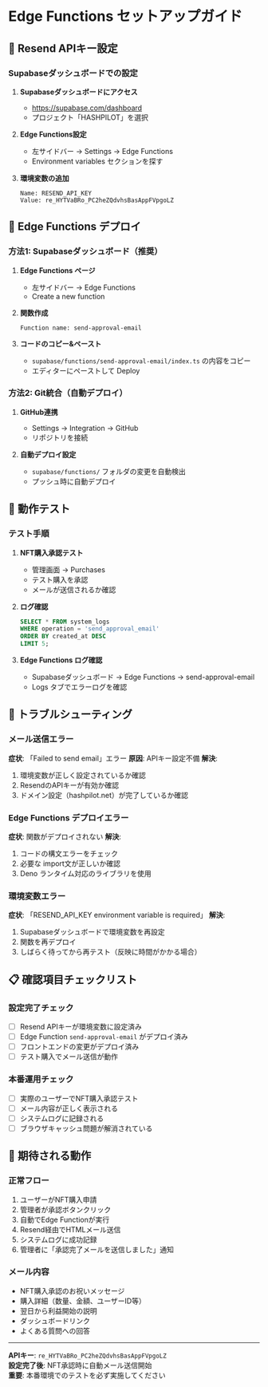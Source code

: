 # Edge Functions セットアップガイド

## 🔑 Resend APIキー設定

### Supabaseダッシュボードでの設定

1. **Supabaseダッシュボードにアクセス**
   - https://supabase.com/dashboard
   - プロジェクト「HASHPILOT」を選択

2. **Edge Functions設定**
   - 左サイドバー → Settings → Edge Functions
   - Environment variables セクションを探す

3. **環境変数の追加**
   ```
   Name: RESEND_API_KEY
   Value: re_HYTVaBRo_PC2heZQdvhsBasAppFVpgoLZ
   ```

## 🚀 Edge Functions デプロイ

### 方法1: Supabaseダッシュボード（推奨）

1. **Edge Functions ページ**
   - 左サイドバー → Edge Functions
   - Create a new function

2. **関数作成**
   ```
   Function name: send-approval-email
   ```

3. **コードのコピー&ペースト**
   - `supabase/functions/send-approval-email/index.ts` の内容をコピー
   - エディターにペーストして Deploy

### 方法2: Git統合（自動デプロイ）

1. **GitHub連携**
   - Settings → Integration → GitHub
   - リポジトリを接続

2. **自動デプロイ設定**
   - `supabase/functions/` フォルダの変更を自動検出
   - プッシュ時に自動デプロイ

## 🧪 動作テスト

### テスト手順

1. **NFT購入承認テスト**
   - 管理画面 → Purchases
   - テスト購入を承認
   - メールが送信されるか確認

2. **ログ確認**
   ```sql
   SELECT * FROM system_logs 
   WHERE operation = 'send_approval_email' 
   ORDER BY created_at DESC 
   LIMIT 5;
   ```

3. **Edge Functions ログ確認**
   - Supabaseダッシュボード → Edge Functions → send-approval-email
   - Logs タブでエラーログを確認

## 🔧 トラブルシューティング

### メール送信エラー

**症状**: 「Failed to send email」エラー
**原因**: APIキー設定不備
**解決**:
1. 環境変数が正しく設定されているか確認
2. ResendのAPIキーが有効か確認
3. ドメイン設定（hashpilot.net）が完了しているか確認

### Edge Functions デプロイエラー

**症状**: 関数がデプロイされない
**解決**:
1. コードの構文エラーをチェック
2. 必要な import文が正しいか確認
3. Deno ランタイム対応のライブラリを使用

### 環境変数エラー

**症状**: 「RESEND_API_KEY environment variable is required」
**解決**:
1. Supabaseダッシュボードで環境変数を再設定
2. 関数を再デプロイ
3. しばらく待ってから再テスト（反映に時間がかかる場合）

## 📋 確認項目チェックリスト

### 設定完了チェック
- [ ] Resend APIキーが環境変数に設定済み
- [ ] Edge Function `send-approval-email` がデプロイ済み
- [ ] フロントエンドの変更がデプロイ済み
- [ ] テスト購入でメール送信が動作

### 本番運用チェック
- [ ] 実際のユーザーでNFT購入承認テスト
- [ ] メール内容が正しく表示される
- [ ] システムログに記録される
- [ ] ブラウザキャッシュ問題が解消されている

## 🎯 期待される動作

### 正常フロー
1. ユーザーがNFT購入申請
2. 管理者が承認ボタンクリック
3. 自動でEdge Functionが実行
4. Resend経由でHTMLメール送信
5. システムログに成功記録
6. 管理者に「承認完了メールを送信しました」通知

### メール内容
- NFT購入承認のお祝いメッセージ
- 購入詳細（数量、金額、ユーザーID等）
- 翌日から利益開始の説明
- ダッシュボードリンク
- よくある質問への回答

---

**APIキー**: `re_HYTVaBRo_PC2heZQdvhsBasAppFVpgoLZ`  
**設定完了後**: NFT承認時に自動メール送信開始  
**重要**: 本番環境でのテストを必ず実施してください